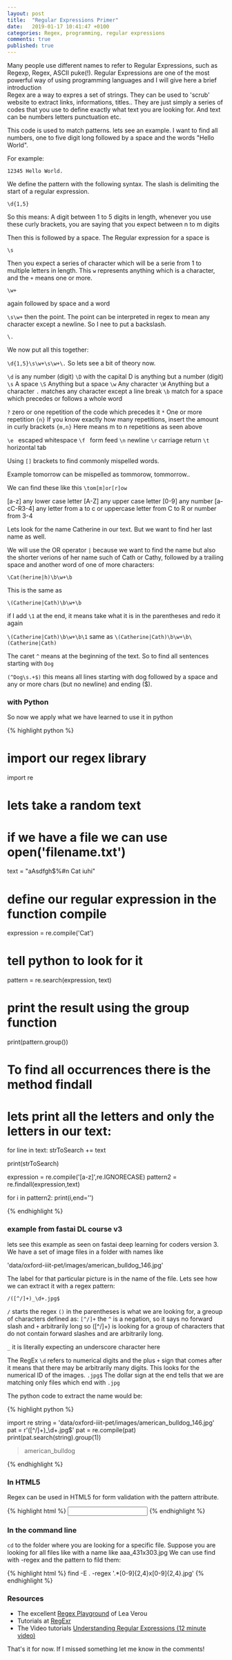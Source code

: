 ```yaml
---
layout: post
title:  "Regular Expressions Primer"
date:   2019-01-17 10:41:47 +0100
categories: Regex, programming, regular expressions
comments: true
published: true
---
```

<div class="message">
Many people use different names to refer to Regular Expressions, such as Regexp, Regex, ASCII puke(!).
Regular Expressions are one of the most powerful way of using programming languages and I will give here a brief introduction </div>
Regex are a way to expres a set of strings. They can be used to 'scrub' website to extract links, informations, titles.. They are just simply a series of codes that you use to define exactly what text you are looking for. And text can be numbers letters punctuation etc.

This code is used to match patterns. lets see an example. I want to find all numbers, one to five digit long followed by a space and the words "Hello World". 

For example:

`12345 Hello World.`

We define the pattern with the following syntax. The slash is delimiting the start of a regular expression.

`\d{1,5}`

So this means: A digit between 1 to 5 digits in length, whenever you use these curly brackets, you are saying that you expect between n to m digits 

Then this is followed by a space. The Regular expression for a space is 

`\s`

Then you expect a series of character which will be a serie from 1 to multiple letters in length. This `w` represents anything which is a character, and the `+` means one or more.

`\w+`

again followed by space and a word

`\s\w+`
then the point. The point can be interpreted in regex to mean any character except a newline. So I nee to put a backslash.

`\.`

We now put all this together:

`\d{1,5}\s\w+\s\w+\.`
So lets see a bit of theory now.

`\d`   is any number (digit)
`\D`   with the capital D is anything but a number (digit)
`\s`   A space
`\S`   Anything but a space
`\w`   Any character
`\W`   Anything but a character
`.`    matches any character except a line break
`\b`   match for a space which precedes or follows a whole word

`?`    zero or one repetition of the code which precedes it
`*`    One or more repetition
`{n}`  If you know exactly how many repetitions, insert the amount in curly brackets
`{m,n}` Here means m to n repetitions as seen above

`\e `   escaped whitespace
`\f `   form feed
`\n`    newline
`\r`    carriage return
`\t `   horizontal tab
 
Using `[]` brackets to find commonly mispelled words. 

Example tomorrow can be mispelled as tommorow, tommorrow..

We can find these like this
`\tom[m]or[r]ow`

[a-z]    any lower case letter
[A-Z]    any upper case letter
[0-9]    any number 
[a-cC-R3-4]  any letter from a to c or uppercase letter from C to R or number from 3-4

Lets look for the name Catherine in our text. But we want to find her last name as well.

We will use the OR operator `|` because we want to find the name but also the shorter verions of her name such of Cath or Cathy, followed by a trailing space and another word of one of more characters:

`\Cat(herine|h)\b\w+\b`

This is the same as 

`\(Catherine|Cath)\b\w+\b`

if I add `\1` at the end, it means take what it is in the parentheses and redo it again 

`\(Catherine|Cath)\b\w+\b\1`  same as `\(Catherine|Cath)\b\w+\b\(Catherine|Cath)`

The caret `^` means at the beginning of the text.
So to find all sentences starting with `Dog`

`(^Dog\s.+$)`   this means all lines starting with dog followed by a space and any or more chars (but no newline) and ending ($).

### with Python

So now we apply what we have learned to use it in python

{% highlight python %}

# import our regex library
import re
# lets take a random text
# if we have a file we can use open('filename.txt')
text = "aAsdfgh$%#n Cat iuhi"
# define our regular expression in the function compile
expression = re.compile('Cat')
# tell python to look for it
pattern = re.search(expression, text)
# print the result using the group function
print(pattern.group())

# To find all occurrences there is the method findall
# lets print all the letters and only the letters in our text:

for line in text:
    strToSearch += text
    
print(strToSearch)    

expression = re.compile('[a-z]',re.IGNORECASE)
pattern2 = re.findall(expression,text)

for i in pattern2:
    print(i,end='')
   
{% endhighlight %}

### example from fastai DL course v3

lets see this example as seen on fastai deep learning for coders version 3.
We have a set of image files in a folder with names like 

'data/oxford-iiit-pet/images/american_bulldog_146.jpg'

The label for that particular picture is in the name of the file. Lets see how we can extract it with a regex pattern:

`/([^/]+)_\d+.jpg$`

`/` starts the regex
`()`  in the parentheses is what we are looking for, a greoup of characters defined as:
`[^/]+` the `^` is a negation, so it says no forward slash and `+` arbitrarily long
so ([^/]+) is looking for a group of characters that do not contain forward slashes and are arbitrarily long.

`_` it is literally expecting an underscore character here

The RegEx `\d` refers to numerical digits and the plus `+` sign that comes after it means that there may be arbitrarily many digits. This looks for the numerical ID of the images.
`.jpg$` The dollar sign at the end tells that we are matching only files which end with `.jpg`

The python code to extract the name would be:

{% highlight python %}

import re
string = 'data/oxford-iiit-pet/images/american_bulldog_146.jpg'
pat = r'([^/]+)_\d+.jpg$'
pat = re.compile(pat)
print(pat.search(string).group(1))
>american_bulldog

{% endhighlight %}
 
    
### In HTML5

Regex can be used in HTML5 for form validation with the pattern attribute.

{% highlight html %}
<input name = 'zip' pattern = "\d{5}" /> 
{% endhighlight %}
    
### In the command line

`cd` to the folder where you are looking for a specific file. 
Suppose you are looking for all files like with a name like aaa_431x303.jpg
We can use find with -regex and the pattern to fild them:

{% highlight html %}
find -E . -regex '.*[0-9]{2,4}x[0-9]{2,4}\.jpg'
{% endhighlight %}



### Resources 

- The excellent [Regex Playground](https://leaverou.github.io/regexplained/) of Lea Verou 
- Tutorials at [RegExr](https://regexr.com/)
- The Video tutorials [Understanding Regular Expressions (12 minute video)](https://www.youtube.com/watch?v=DRR9fOXkfRE&feature=youtu.be) 

That's it for now. If I missed something let me know in the comments! 



